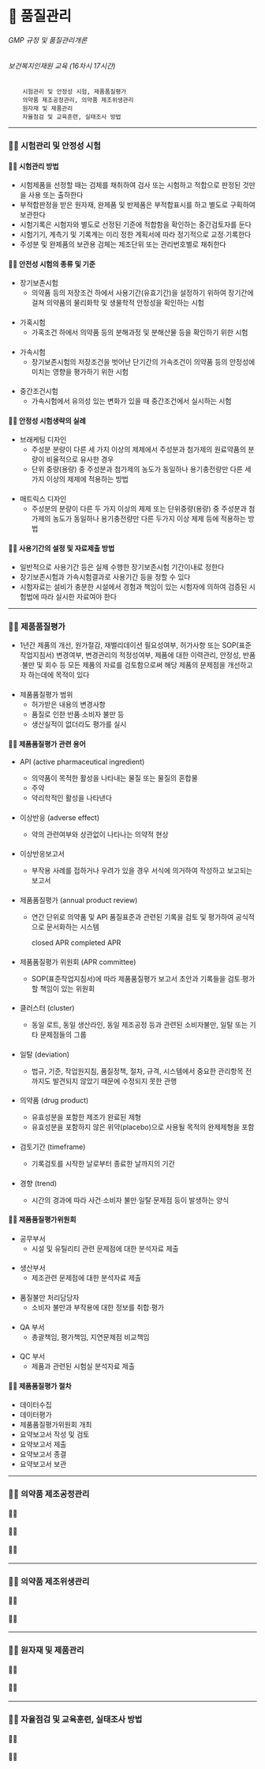 # 💊 품질관리

###### GMP 규정 및 품질관리개론
###### 보건복지인재원 교육 (16차시 17시간)

        시험관리 및 안정성 시험, 제품품질평가
        의약품 제조공정관리, 의약품 제조위생관리
        원자재 및 제품관리
        자율점검 및 교육훈련, 실태조사 방법
    
---
### 🐱‍🚀 시험관리 및 안정성 시험

#### 🐱‍🚀 시험관리 방법
- 시험제품을 선정할 때는 검체를 채취하여 검사 또는 시험하고 적합으로 판정된 것만을 사용 또는 출하한다
- 부적합판정을 받은 원자재, 완제품 및 반제품은 부적합표시를 하고 별도로 구획하여 보관한다
- 시험기록은 시험자와 별도로 선정된 기준에 적합함을 확인하는 중간검토자를 둔다
- 시험기기, 계측기 및 기록계는 미리 정한 계획서에 따라 정기적으로 교정∙기록한다
- 주성분 및 완제품의 보관용 검체는 제조단위 또는 관리번호별로 채취한다

#### 🐱‍🚀 안전성 시험의 종류 및 기준
- 장기보존시험
  - 의약품 등의 저장조건 하에서 사용기간(유효기간)을 설정하기 위하여 장기간에 걸쳐 의약품의 물리화학 및 생물학적 안정성을 확인하는 시험
  ####
- 가혹시험
  - 가혹조건 하에서 의약품 등의 분해과정 및 분해산물 등을 확인하기 위한 시험
  ####
- 가속시험
  - 장기보존시험의 저장조건을 벗어난 단기간의 가속조건이 의약품 등의 안정성에 미치는 영향을 평가하기 위한 시험
  ####
- 중간조건시험
  - 가속시험에서 유의성 있는 변화가 있을 때 중간조건에서 실시하는 시험

#### 🐱‍🚀 안정성 시험생략의 실례
- 브래케팅 디자인
  - 주성분 분량이 다른 세 가지 이상의 제제에서 주성분과 첨가제의 원료약품의 분량이 비율적으로 유사한 경우
  - 단위 중량(용량) 중 주성분과 첨가제의 농도가 동일하나 용기충전량만 다른 세 가지 이상의 제제에 적용하는 방법
  ####
- 매트릭스 디자인
  - 주성분의 분량이 다른 두 가지 이상의 제제 또는 단위중량(용량) 중 주성분과 첨가제의 농도가 동일하나 용기충전량만 다른 두가지 이상 제제 등에 적용하는 방법
  
#### 🐱‍🚀 사용기간의 설정 및 자료제출 방법
- 일반적으로 사용기간 등은 실제 수행한 장기보존시험 기간이내로 정한다
- 장기보존시험과 가속시험결과로 사용기간 등을 정할 수 있다
- 시험자료는 설비가 충분한 시설에서 경험과 책임이 있는 시험자에 의하여 검증된 시험법에 따라 실시한 자료여야 한다


---
### 🐱‍🚀 제품품질평가
- 1년간 제품의 개선, 원가절감, 재밸리데이션 필요성여부, 허가사항 또는 SOP(표준작업지침서) 변경여부, 변경관리의 적정성여부, 제품에 대한 이력관리,
안정성, 반품∙불만 및 회수 등 모든 제품의 자료를 검토함으로써 해당 제품의 문제점을 개선하고자 하는데에 목적이 있다
####
- 제품품질평가 범위
  - 허가받은 내용의 변경사항
  - 품질로 인한 반품∙소비자 불만 등
  - 생산실적이 없더라도 평가를 실시

#### 🐱‍🚀 제품품질평가 관련 용어
- API (active pharmaceutical ingredient)
  - 의약품이 목적한 활성을 나타내는 물질 또는 물질의 혼합물
  - 주약
  - 약리학적인 활성을 나타낸다
  ####
- 이상반응 (adverse effect)
  - 약의 관련여부와 상관없이 나타나는 의약적 현상
  ####
- 이상반응보고서
  - 부작용 사례를 접하거나 우려가 있을 경우 서식에 의거하여 작성하고 보고되는 보고서
  ####
- 제품품질평가 (annual product review)
  - 연간 단위로 의약품 및 API 품질표준과 관련된 기록을 검토 및 평가하여 공식적으로 문서화하는 시스템

  
    closed APR
    completed APR

  ####
- 제품품질평가 위원회 (APR committee)
  - SOP(표준작업지침서)에 따라 제품품질평가 보고서 초안과 기록들을 검토∙평가할 책임이 있는 위원회
  ####
- 클러스터 (cluster)
  - 동일 로트, 동일 생산라인, 동일 제조공정 등과 관련된 소비자불만, 일탈 또는 기타 문제점들의 그룹
  ####
- 일탈 (deviation)
  - 법규, 기준, 작업원지침, 품질정책, 절차, 규격, 시스템에서 중요한 관리항목 전까지도 발견되지 않았기 때문에 수정되지 못한 관행
  ####
- 의약품 (drug product)
  - 유효성분을 포함한 제조가 완료된 제형
  - 유효성분을 포함하지 않은 위약(placebo)으로 사용될 목적의 완제제형을 포함
  ####
- 검토기간 (timeframe)
  - 기록검토를 시작한 날로부터 종료한 날까지의 기간
  ####
- 경향 (trend)
  - 시간의 경과에 따라 사건∙소비자 불만∙일탈∙문제점 등이 발생하는 양식

#### 🐱‍🚀 제품품질평가위원회
- 공무부서
  - 시설 및 유틸리티 관련 문제점에 대한 분석자료 제출
  ####
- 생산부서
  - 제조관련 문제점에 대한 분석자료 제출
  ####
- 품질불만 처리담당자
  - 소비자 불만과 부작용에 대한 정보를 취합∙평가
  ####
- QA 부서
  - 총괄책임, 평가책임, 지연문제점 비교책임
  ####
- QC 부서
  - 제품과 관련된 시험실 분석자료 제출

#### 🐱‍🚀 제품품질평가 절차
- 데이터수집
- 데이터평가
- 제품품질평가위원회 개최
- 요약보고서 작성 및 검토
- 요약보고서 제출
- 요약보고서 종결
- 요약보고서 보관


---
### 🐱‍🚀 의약품 제조공정관리


#### 🐱‍🚀

#### 🐱‍🚀

#### 🐱‍🚀



---
### 🐱‍🚀 의약품 제조위생관리

#### 🐱‍🚀

#### 🐱‍🚀



---
### 🐱‍🚀 원자재 및 제품관리

#### 🐱‍🚀

#### 🐱‍🚀




---
### 🐱‍🚀 자율점검 및 교육훈련, 실태조사 방법

#### 🐱‍🚀

#### 🐱‍🚀